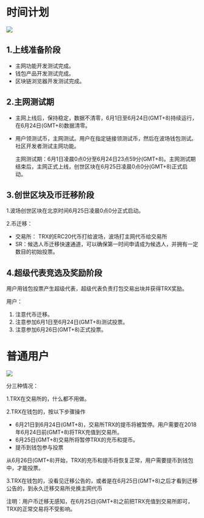 # 时间计划

![](https://raw.githubusercontent.com/ybhgenius/Documentation/master/images/波场主网上线后的指导方案/时间计划.png)

## 1.上线准备阶段

+ 主网功能开发测试完成。
+ 钱包产品开发测试完成。
+ 区块链浏览器开发测试完成。

## 2.主网测试期

+ 主网上线后，保持稳定，数据不清零，6月1日至6月24日(GMT+8)持续运行，在6月24日(GMT+8)数据清零。
+ 用户领测试币，主网测试。用户在指定链接领测试币，然后在波场钱包测试。社区开发者测试主网功能。

    主网测试期：6月1日凌晨0点0分至6月24日23点59分(GMT+8)。主网测试期结束后，主网正式上线，创世区块在6月25日凌晨0点0分(GMT+8)正式启动。

## 3.创世区块及币迁移阶段

1.波场创世区块在北京时间6月25日凌晨0点0分正式启动。

2.币迁移：
+ 交易所： TRX的ERC20代币打给波场，波场打主网代币给交易所
+ SR：候选人币迁移快速通道，可以确保第一时间申请成为候选人，并拥有一定数目的初始投票。

## 4.超级代表竞选及奖励阶段

用户用钱包投票产生超级代表，超级代表负责打包交易出块并获得TRX奖励。

用户：
1.	注意代币迁移。
2.	注意参加6月1日至6月24日(GMT+8)测试投票。
3.	注意参加6月26日(GMT+8)正式投票。


# 普通用户

![](https://raw.githubusercontent.com/ybhgenius/Documentation/master/images/波场主网上线后的指导方案/普通用户指引.png)

分三种情况：

1.TRX在交易所的，什么都不用做。

2.TRX在钱包的，按以下步骤操作

+ 6月21日到6月24日(GMT+8)，交易所TRX的提币将被暂停。用户需要在2018年6月24日前(GMT+8)将TRX充值到交易所。
+ 6月25日(GMT+8)交易所将暂停TRX的充币和提币。
+ 提币到钱包参与投票  

从6月26日(GMT+8)开始，TRX的充币和提币将恢复正常，用户需要提币到钱包中，才能投票。

3.TRX在钱包的，没看见迁移公告的，或者是在6月25日(GMT+8)之后才看到迁移公告的，到永久迁移交易所兑换主网代币

注明：用户币迁移无感知，在6月25日(GMT+8)之前把TRX充值到交易所即可，TRX的正常交易将不受影响。

